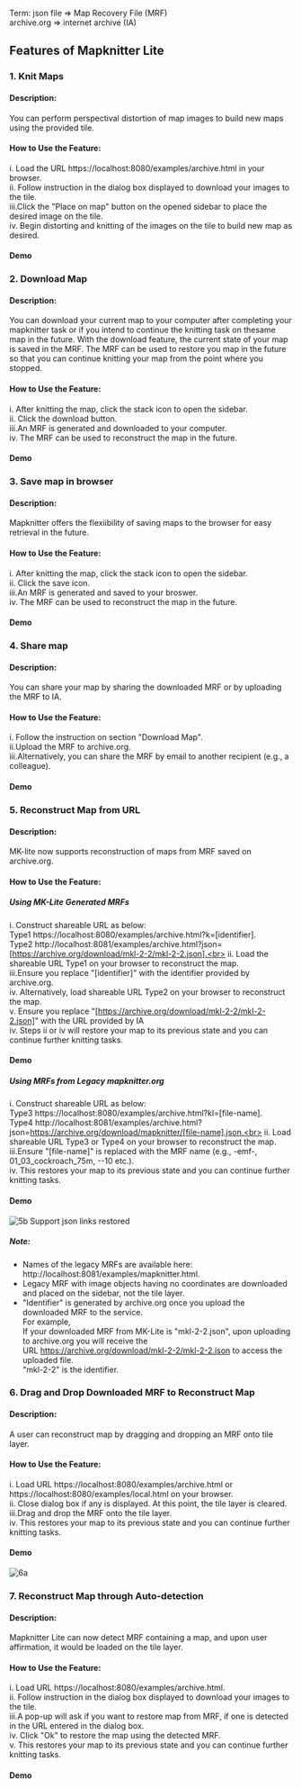 Term: json file => Map Recovery File (MRF)<br>
      archive.org => internet archive (IA)<br>
      
 ## Features of Mapknitter Lite

### 1. Knit Maps 
#### Description: 
You can perform perspectival distortion of map images to build new maps using the provided tile.<br>
#### How to Use the Feature:
i.  Load the URL https://localhost:8080/examples/archive.html in your browser.<br>
ii. Follow instruction in the dialog box displayed to download your images to the tile.<br>
iii.Click the "Place on map" button on the opened sidebar to place the desired image on the tile.<br>
iv. Begin distorting and knitting of the images on the tile to build new map as desired.<br>
#### Demo

### 2. Download Map 
#### Description: 
You can download your current map to your computer after completing your mapknitter task or if you intend to continue the knitting task on thesame map 
in the future. With the download feature, the current state of your map is saved in the MRF. The MRF can be used to restore you map in the future so that you can continue knitting your map from the point where you stopped.
#### How to Use the Feature:
i.  After knitting the map, click the stack icon to open the sidebar.<br>
ii. Click the download button.<br>
iii.An MRF is generated and downloaded to your computer.<br>
iv. The MRF can be used to reconstruct the map in the future.<br>
#### Demo

### 3. Save map in browser
#### Description:
Mapknitter offers the flexiibility of saving maps to the browser for easy retrieval in the future.
#### How to Use the Feature:
i.  After knitting the map, click the stack icon to open the sidebar.<br>
ii. Click the save icon.<br>
iii.An MRF is generated and saved to your broswer.<br>
iv. The MRF can be used to reconstruct the map in the future.<br>
#### Demo

### 4. Share map
#### Description: 
You can share your map by sharing the downloaded MRF or by uploading the MRF to IA. 
#### How to Use the Feature:
i. Follow the instruction on section "Download Map".<br>
ii.Upload the MRF to archive.org.<br>
iii.Alternatively, you can share the MRF by email to another recipient (e.g., a colleague).<br>
#### Demo

### 5. Reconstruct Map from URL
#### Description: 
MK-lite now supports reconstruction of maps from MRF saved on archive.org.  
#### How to Use the Feature:
##### Using MK-Lite Generated MRFs
i. Construct shareable URL as below:<br>
	Type1 https://localhost:8080/examples/archive.html?k=[identifier].<br>
	Type2 http://localhost:8081/examples/archive.html?json=[https://archive.org/download/mkl-2-2/mkl-2-2.json].<br>
ii. Load the shareable URL Type1 on your browser to reconstruct the map.<br>
iii.Ensure you replace "[identifier]" with the identifier provided by archive.org.<br>
iv. Alternatively, load shareable URL Type2 on your browser to reconstruct the map.<br>
v.  Ensure you replace "[https://archive.org/download/mkl-2-2/mkl-2-2.json]" with the URL provided by IA<br>
iv. Steps ii or iv will restore your map to its previous state and you can continue further knitting tasks.<br>
#### Demo

##### Using MRFs from Legacy mapknitter.org
i.  Construct shareable URL as below:<br>
	Type3 https://localhost:8080/examples/archive.html?kl=[file-name].<br>
	Type4 http://localhost:8081/examples/archive.html?json=https://archive.org/download/mapknitter/[file-name].json.<br>
ii. Load shareable URL Type3 or Type4 on your browser to reconstruct the map.<br> 
iii.Ensure "[file-name]" is replaced with the MRF name (e.g., -emf-, 01_03_cockroach_75m, --10 etc.).<br>
iv. This restores your map to its previous state and you can continue further knitting tasks.<br>
#### Demo
![5b Support json links restored](https://user-images.githubusercontent.com/1612359/222569683-4605e82c-d809-44bb-a4cb-1a09ca86c556.gif)
##### Note: 
* Names of the legacy MRFs are available here: http://localhost:8081/examples/mapknitter.html.<br>
* Legacy MRF with image objects having no coordinates are downloaded and placed on the sidebar, not the tile layer.<br>
* "Identifier" is generated by archive.org once you upload the downloaded MRF to the service.<br> 
   For example,<br>
	If your downloaded MRF from MK-Lite is "mkl-2-2.json", upon uploading to archive.org you will receive the<br>
	URL https://archive.org/download/mkl-2-2/mkl-2-2.json to access the uploaded file.<br> 
	"mkl-2-2" is the identifier.

### 6. Drag and Drop Downloaded MRF to Reconstruct Map
#### Description: 
A user can reconstruct map by dragging and dropping an MRF onto tile layer. 
#### How to Use the Feature:
i.  Load URL https://localhost:8080/examples/archive.html or https://localhost:8080/examples/local.html on your browser.<br>
ii. Close dialog box if any is displayed. At this point, the tile layer is cleared.<br>
iii.Drag and drop the MRF onto the tile layer.<br>
iv. This restores your map to its previous state and you can continue further knitting tasks.<br>
#### Demo
![6a](https://user-images.githubusercontent.com/1612359/222570595-b63ca096-e5ea-4512-85a6-360e72ce652e.gif)


### 7. Reconstruct Map through Auto-detection
#### Description:
Mapknitter Lite can now detect MRF containing a map, and upon user affirmation, it would be loaded on the tile layer.
#### How to Use the Feature:
i.  Load URL https://localhost:8080/examples/archive.html.<br> 
ii. Follow instruction in the dialog box displayed to download your images to the tile.<br>
iii.A pop-up will ask if you want to restore map from MRF, if one is detected in the URL entered in the dialog box.<br>
iv. Click "Ok" to restore the map using the detected MRF.<br>
v.  This restores your map to its previous state and you can continue further knitting tasks.<br>
#### Demo
